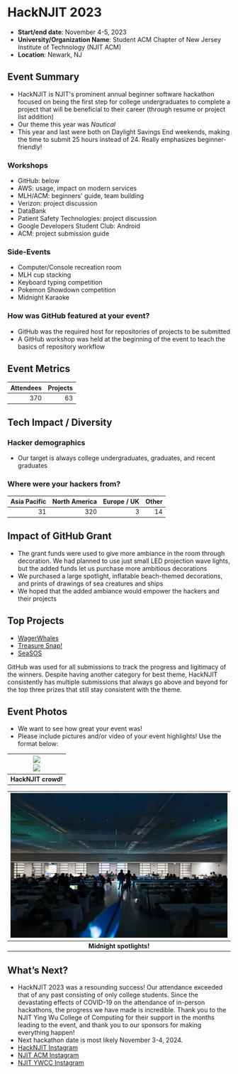 # HackNJIT 2023

 - **Start/end date**: November 4-5, 2023
 - **University/Organization Name**: Student ACM Chapter of New Jersey Institute of Technology (NJIT ACM)
 - **Location**: Newark, NJ

## Event Summary

- HackNJIT is NJIT's prominent annual beginner software hackathon focused on being the first step for college undergraduates to complete a project that will be beneficial to their career (through resume or project list addition)
- Our theme this year was *Nautical*
- This year and last were both on Daylight Savings End weekends, making the time to submit 25 hours instead of 24. Really emphasizes beginner-friendly!

### Workshops

- GitHub: below
- AWS: usage, impact on modern services
- MLH/ACM: beginners' guide, team building
- Verizon: project discussion
- DataBank
- Patient Safety Technologies: project discussion
- Google Developers Student Club: Android
- ACM: project submission guide

### Side-Events
- Computer/Console recreation room
- MLH cup stacking
- Keyboard typing competition
- Pokemon Showdown competition
- Midnight Karaoke

### How was GitHub featured at your event?

  - GitHub was the required host for repositories of projects to be submitted
  - A GitHub workshop was held at the beginning of the event to teach the basics of repository workflow

## Event Metrics 

| Attendees | Projects|
|---------------:|------------:|
| 370 | 63 |

## Tech Impact / Diversity 

### Hacker demographics

 - Our target is always college undergraduates, graduates, and recent graduates

### Where were your hackers from?

| Asia Pacific | North America | Europe / UK | Other |
|---------------:|--------------:|------------:|---------:|
| 31 | 320 | 3 | 14 |

## Impact of GitHub Grant
- The grant funds were used to give more ambiance in the room through decoration. We had planned to use just small LED projection wave lights, but the added funds let us purchase more ambitious decorations
- We purchased a large spotlight, inflatable beach-themed decorations, and prints of drawings of sea creatures and ships
- We hoped that the added ambiance would empower the hackers and their projects

## Top Projects

- [WagerWhales](https://devpost.com/software/wager-whales)
- [Treasure Snap!](https://devpost.com/software/treasure-snap)
- [SeaSOS](https://devpost.com/software/seasos)

GitHub was used for all submissions to track the progress and ligitimacy of the winners. Despite having another category for best theme, HackNJIT consistently has multiple submissions that always go above and beyond for the top three prizes that still stay consistent with the theme.

## Event Photos

- We want to see how great your event was! <br>
- Please include pictures and/or video of your event highlights! Use the format below: 

| ![](images/HackNJIT_1.JPG) <br> ![](images/HackNJIT_2.JPG)|
|:--:|
| **HackNJIT crowd!** |

| ![](images/HackNJIT_stage.jpg) |
|:--:|
| **Midnight spotlights!** |


## What’s Next?
- HackNJIT 2023 was a resounding success! Our attendance exceeded that of any past consisting of only college students. Since the devastating effects of COVID-19 on the attendance of in-person hackathons, the progress we have made is incredible. Thank you to the NJIT Ying Wu College of Computing for their support in the months leading to the event, and thank you to our sponsors for making everything happen!
- Next hackathon date is most likely November 3-4, 2024.
- [HackNJIT Instagram](https://instagram.com/hacknjit)
- [NJIT ACM Instagram](https://instagram.com/njitacm)
- [NJIT YWCC Instagram](https://www.instagram.com/njityingwu)